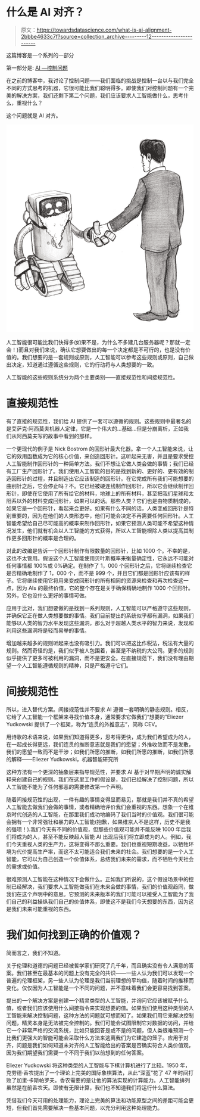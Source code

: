 # 什么是 AI 对齐？

> 原文：<https://towardsdatascience.com/what-is-ai-alignment-2bbbe4633c7f?source=collection_archive---------12----------------------->

这篇博客是一个系列的一部分

第一部分是: [AI —控制问题](/ai-the-control-problem-c82bb485bc54)

在之前的博客中，我讨论了控制问题——我们面临的挑战是控制一台以与我们完全不同的方式思考的机器，它很可能比我们聪明得多。即使我们对控制问题有一个完美的解决方案，我们还剩下第二个问题，我们应该要求人工智能做什么，思考什么，重视什么？

这个问题就是 AI 对齐。

![](img/92c67b652f19b1894df9a2356bd761f7.png)

人工智能很可能比我们快得多(如果不是，为什么不多建几台服务器呢？那就一定会！)而且对我们来说，确认它想要做出的每一个决定都是不可行的，也是没有价值的。我们想要的是一套规则或原则，人工智能可以参考这些规则或原则，自己做出决定，知道通过遵循这些规则，它的行动将与人类想要的一致。

人工智能的这些规则系统分为两个主要类别——直接规范性和间接规范性。

# **直接规范性**

有了直接的规范性，我们给 AI 提供了一套可以遵循的规则。这些规则中最著名的是艾萨克·阿西莫夫机器人定律，它是一个伟大的…基础…但是分崩离析，正如我们从阿西莫夫写的故事中看到的那样。

一个更现代的例子是 Nick Bostrom 的回形针最大化器。拿一个人工智能来说，让它的效用函数成为它的核心价值，来创造回形针。这听起来无害，并且是要求受控人工智能制作回形针的一种简单方法。我们不想让它做人类会做的事情；我们已经有工厂生产回形针了。我们使用人工智能的目的是找到新的、更好的、更有效的制造回形针的过程，并且制造出它应该制造的回形针。在它完成所有我们可能想要的曲别针之后，它会停止吗？不。它已经被硬连线制作回形针，所以它会继续制作回形针，即使在它使用了所有给它的材料，地球上的所有材料，甚至把我们星球和太阳系以外的材料变成回形针，如果可以的话。那些人类？它们也是由物质制成的，如果它是一个回形针，看起来会更好。如果有什么不同的话，人类变成回形针是特别重要的，因为在他们的人类形态中，他们可能会决定不再需要任何回形针。人工智能希望给自己尽可能高的概率来制作回形针，如果它预测人类可能不希望这种情况发生，他们就有机会以人工智能的方式获得，所以人工智能根除人类以提高其制作更多回形针的概率是合理的。

对此的改编是告诉一个回形针制作有限数量的回形针，比如 1000 个。不幸的是，这也不太管用。假设这个人工智能使用贝叶斯概率来衡量确定性，它永远不可能对任何事情都 100%或 0%确定。在制作了 1，000 个回形针之后，它将继续检查它是否精确地制作了 1，000 个，而不是 999 个，并且它们都是回形针应该有的样子。它将继续使用它将用来变成回形针的所有相同的资源来检查和再次检查这一点，因为 AIs 的最终价值，它的整个存在是关于确保精确地制作 1000 个回形针。另外，它也没什么更好的事情可做。

应用于比对，我们想要做的是找到一系列规则，人工智能可以严格遵守这些规则，并确保它正在做人类想要做的事情。我们目前提出的系统似乎都有漏洞，如果我们能够以人类的智力水平发现这些漏洞，那么对于超越人类水平的智力来说，发现和利用这些漏洞将是轻而易举的事情。

增加越来越多的规则听起来也没有吸引力。我们可以把这比作税法，税法有大量的规则。然而奇怪的是，我们似乎被人包围着，甚至是不纳税的大公司。更多的规则似乎提供了更多可被利用的漏洞，而不是更安全。在直接规范下，我们没有理由期望一个人工智能遵循规则的精神，只是严格遵守它们。

# **间接规范性**

所以，进入替代方案。间接规范性并不要求 AI 遵循一套明确的静态规则。相反，它给了人工智能一个框架来寻找价值本身，通常要求它做我们“想要的”Eliezer Yudkowski 提供了一个框架，称为“连贯的外推意志”，简称 CEV。

用诗歌的术语来说，如果我们知道得更多，思考得更快，成为我们希望成为的人，在一起成长得更远，我们连贯的推断意志就是我们的愿望；外推收敛而不是发散，我们的愿望一致而不是干涉；如我们所愿的推断，如我们所愿的推断，如我们所愿的解释——Eliezer Yudkowski，机器智能研究所

这种方法有一个更深的抽象层来指导规范性，并要求 AI 基于对早期声明的诚实解释来创建自己的规则。我们在这里工作的假设是，我们已经解决了控制问题，所以人工智能不能为了任何邪恶的需要修改第一个声明。

随着间接规范性的出现，一件有趣的事情变得显而易见，那就是我们并不真的希望人工智能去做我们会做的事情，或者精确地评价我们会重视的东西。想象一个在维京时代创造的人工智能，在那里我们成功地编码了我们当时的价值观。我们很可能会拥有一个非常强壮和暴力的人工智能(抱歉，如果维京人不是这样，历史不是我的强项！).我们今天有不同的价值观，但那些价值观可能并不能反映 1000 年后我们将成为的人，甚至不能反映超人智能 AI 出现后我们将立即成为的人。例如，我们今天重视人类的生产力，这将变得不那么重要。我们也重视短期收益，以牺牲环境为代价提高生产率，而这不太可能适合我们未来的社会。我们想要的是一个人工智能，它可以为自己创造一个价值体系，总结我们未来的需求，而不牺牲今天社会的需求或价值。

很难预测人工智能在这种情况下会做什么。正如我们所说的，这个假设场景中的控制已经解决，我们要求人工智能做我们在未来会做的事情，我们的价值观趋同，做我们在这个声明中的意思。它预测的未来版本的我们可能可以接受人工智能为了我们自己的利益操纵我们自己的价值体系，即使这不是我们今天想要的东西，因为这是我们未来可能重视的东西。

# 我们如何找到正确的价值观？

简而言之，我们不知道。

关于伦理和道德的问题已经被哲学家们研究了几千年，而且确实没有令人满意的答案。我们甚至在最基本的问题上没有完全的共识——一些人认为我们可以发现一个普遍的伦理框架，另一些人认为伦理是我们当前理想的平均值，随着时间的推移而变化。仅仅因为人工智能是一个不同的问题，并不意味着我们会更容易找到答案。

提出的一个解决方案是创建一个精灵类型的人工智能，并询问它应该被赋予什么值，或者我们应该使用什么间接指令来实现想要的值。如果我们使用这种类型的人工智能来解决控制问题，这种方法的问题就可想而知了。如果我们用它来解决控制问题，精灵本身是无法被完全控制的。我们可能会试图限制它对数据的访问，并给它一个非常严格的交流系统，比如只能回答是或不是的问题，但人类很难预测一个比我们更强大的智能可能会采取什么方法来逃离我们为它建造的笼子。应用于对齐，问题是我们如何知道未对齐的人工智能给出的答案是否确实符合人类价值观，因为我们期望我们需要一个不同于我们以前想到的任何答案。

Eliezer Yudkowski 将这种类型的人工智能与下棋计算机进行了比较。1950 年，克劳德·香农提出了一个理论上完美的国际象棋算法，从此“深蓝”花了 47 年时间打败了加里·卡斯帕罗夫。香农需要的是让他的算法实现的计算能力。人工智能排列虽然是在前香农天。即使有无限计算，我们也不知道我们将运行什么算法。

凭借我们今天可用的处理能力，理论上完美的算法和功能原型之间的差距可能会更短，但我们首先需要解决一些基本问题，以充分利用这种处理能力。